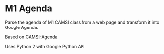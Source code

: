 M1 Agenda
============

Parse the agenda of M1 CAMSI class from a web page and transform it 
into Google Agenda.

Based on [CAMSI-Agenda](https://github.com/Makohoek/CAMSI-Agenda)

Uses Python 2 with Google Python API


